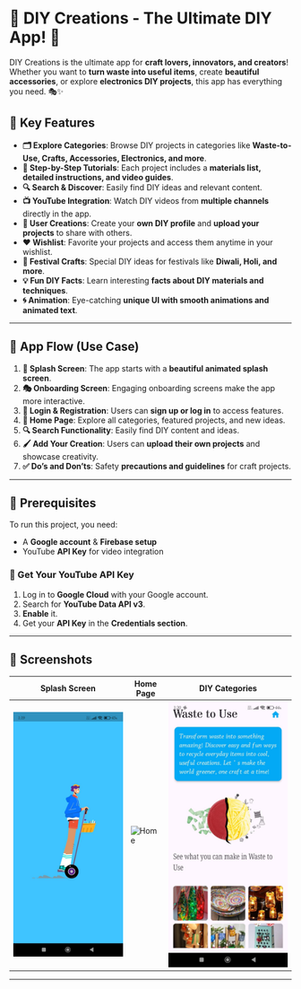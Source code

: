 # 🎨 DIY Creations - The Ultimate DIY App! 🚀

DIY Creations is the ultimate app for **craft lovers, innovators, and creators**! Whether you want to **turn waste into useful items**, create **beautiful accessories**, or explore **electronics DIY projects**, this app has everything you need. 🎭✨

## 📌 Key Features

- **🗂 Explore Categories**: Browse DIY projects in categories like **Waste-to-Use, Crafts, Accessories, Electronics, and more**.
- **📖 Step-by-Step Tutorials**: Each project includes a **materials list, detailed instructions, and video guides**.
- **🔍 Search & Discover**: Easily find DIY ideas and relevant content.
- **📺 YouTube Integration**: Watch DIY videos from **multiple channels** directly in the app.
- **🎨 User Creations**: Create your **own DIY profile** and **upload your projects** to share with others.
- **❤️ Wishlist**: Favorite your projects and access them anytime in your wishlist.
- **🎊 Festival Crafts**: Special DIY ideas for festivals like **Diwali, Holi, and more**.
- **💡 Fun DIY Facts**: Learn interesting **facts about DIY materials and techniques**.
- **🌀 Animation**: Eye-catching **unique UI with smooth animations and animated text**.

---

## 📲 App Flow (Use Case)

1. **🚀 Splash Screen**: The app starts with a **beautiful animated splash screen**.
2. **🎭 Onboarding Screen**: Engaging onboarding screens make the app more interactive.
3. **🔑 Login & Registration**: Users can **sign up or log in** to access features.
4. **🏡 Home Page**: Explore all categories, featured projects, and new ideas.
5. **🔍 Search Functionality**: Easily find DIY content and ideas.
6. **🖌 Add Your Creation**: Users can **upload their own projects** and showcase creativity.
7. **✅ Do’s and Don’ts**: Safety **precautions and guidelines** for craft projects.

---

## 🔧 Prerequisites

To run this project, you need:
- A **Google account** & **Firebase setup**
- YouTube **API Key** for video integration

### 🎯 Get Your YouTube API Key
1. Log in to **Google Cloud** with your Google account.
2. Search for **YouTube Data API v3**.
3. **Enable** it.
4. Get your **API Key** in the **Credentials section**.

---

## 📸 Screenshots

| Splash Screen                      | Home Page                      | DIY Categories                           |
|------------------------------------|--------------------------------|------------------------------------------|
| ![Splash](screenshots/splash.jpeg) | ![Home](screenshots/home.jpeg) | ![Categories](screenshots/category.jpeg) |

---

